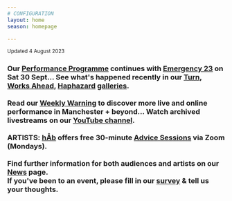 ```yaml
---
# CONFIGURATION
layout: home
season: homepage

---
```

<small>Updated 4 August 2023</small>        
### Our [Performance Programme](/current/2023) continues with [Emergency 23](/hab/emergency) on Sat 30 Sept… See what's happened recently in our [Turn](/galleries/2023-turn), [Works Ahead](/galleries/2023-worksahead), [Haphazard](/galleries/2023-haphazard) [galleries](/galleries).<br><br>Read our <a href="https://wordofwarning.posthaven.com" target="_blank">Weekly Warning</a> to discover more live and online performance in Manchester + beyond… Watch archived livestreams on our <a href="https://youtube.com/@warnmcr" target="_blank">YouTube channel</a>.<br><br>ARTISTS: [hÅb](/hab) offers free 30-minute [Advice Sessions](/hab/advice) via Zoom (Mondays).<br><br>Find further information for both audiences and artists on our [News](/news) page.<br>If you've been to an event, please fill in our <a href="https://illuminate-data.org.uk/survey/mlklqx" target="_blank">survey</a> & tell us your thoughts.
